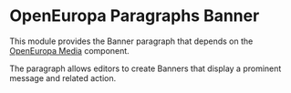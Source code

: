 OpenEuropa Paragraphs Banner
============================

This module provides the Banner paragraph that depends on the [OpenEuropa Media](https://github.com/openeuropa/oe_media)
component.

The paragraph allows editors to create Banners that display a prominent message and related action.
